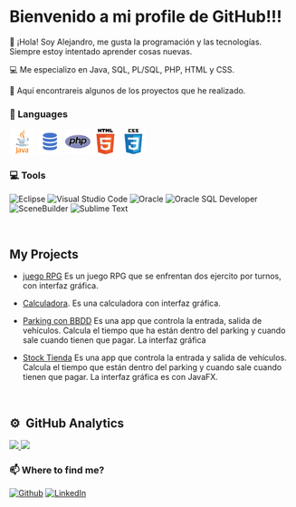 <h1><width="30"/> Bienvenido a mi profile de GitHub!!!</h1>

<p>👋 ¡Hola! Soy Alejandro, me gusta la programación y las tecnologías. Siempre estoy intentado aprender cosas nuevas.</p>
<p>💻 Me especializo en Java, SQL, PL/SQL, PHP, HTML y CSS.</p>
<p>🎯 Aquí encontrareis algunos de los proyectos que he realizado.</p>


<h3>🚀 Languages</h3>
<p>
  <code><img height="45" src="https://raw.githubusercontent.com/github/explore/80688e429a7d4ef2fca1e82350fe8e3517d3494d/topics/java/java.png"></code>
  <code><img height="45" src="https://raw.githubusercontent.com/github/explore/80688e429a7d4ef2fca1e82350fe8e3517d3494d/topics/sql/sql.png"></code>
  <code><img height="45" src="https://raw.githubusercontent.com/github/explore/80688e429a7d4ef2fca1e82350fe8e3517d3494d/topics/php/php.png"></code>
  <code><img height="45" src="https://raw.githubusercontent.com/github/explore/80688e429a7d4ef2fca1e82350fe8e3517d3494d/topics/html/html.png"></code>
  <code><img height="45" src="https://raw.githubusercontent.com/github/explore/80688e429a7d4ef2fca1e82350fe8e3517d3494d/topics/css/css.png"></code>
</p>

<h3>💻 Tools</h3>

 ![Eclipse](https://img.shields.io/badge/Eclipse-FE7A16.svg?style=for-the-badge&logo=Eclipse&logoColor=white)
 ![Visual Studio Code](https://img.shields.io/badge/Visual%20Studio%20Code-0078d7.svg?style=for-the-badge&logo=visual-studio-code&logoColor=white)
 ![Oracle](https://img.shields.io/badge/Oracle-F80000?style=for-the-badge&logo=oracle&logoColor=white)
 ![Oracle SQL Developer](https://img.shields.io/badge/Oracle%20SQL%20Developer-59666C?style=for-the-badge&logo=Oracle-SQL-Developer&logoColor=white)
 ![SceneBuilder](https://img.shields.io/badge/SceneBuilder-FE7A16.svg?style=for-the-badge&logo=SceneBuilder&logoColor=white)
 ![Sublime Text](https://img.shields.io/badge/sublime_text-%23575757.svg?style=for-the-badge&logo=sublime-text&logoColor=important)
<p></p><br>

 ## My Projects

 - [juego RPG](https://github.com/Alexdev-01/Juego_RPG) Es un juego RPG que se enfrentan dos ejercito por turnos, con interfaz gráfica.
 
 - [Calculadora](https://github.com/Alexdev-01/Calculadora). Es una calculadora con interfaz gráfica.
 
 - [Parking con BBDD](https://github.com/Alexdev-01/Parking_BBDD) Es una app que controla la entrada, salida de vehículos. Calcula el tiempo que ha están dentro del parking y cuando sale cuando tienen que pagar. La interfaz gráfica 
 
 - [Stock Tienda](https://github.com/Alexdev-01/Stock_Tienda) Es una app que controla la entrada y salida de vehículos. Calcula el tiempo que están dentro del parking y cuando sale cuando tienen que pagar. La interfaz gráfica es con JavaFX.
 

 <p></p><br>


## ⚙️ &nbsp;GitHub Analytics
<a href="https://github.com/Alexdev-01">
  <img height="180em" src="https://github-readme-stats-eight-theta.vercel.app/api?username=Alexdev-01&show_icons=true&theme=algolia&include_all_commits=true&count_private=true"/>
  <img height="180em" src="https://github-readme-stats-eight-theta.vercel.app/api/top-langs/?username=Alexdev-01&layout=compact&langs_count=8&theme=algolia"/>
</a>


<h3>📫 Where to find me?</h3>
<p>
  <a href="https://github.com/Alexdev-01" target="_blank"><img alt="Github" src="https://img.shields.io/badge/GitHub-%2312100E.svg?&style=for-the-badge&logo=Github&logoColor=white" /></a>
  <a href="https://www.linkedin.com/in/alejandro-collado-severiano-721603aa/" target="_blank"><img alt="LinkedIn" src="https://img.shields.io/badge/linkedin-%230077B5.svg?&style=for-the-badge&logo=linkedin&logoColor=white" /></a>
</p>
